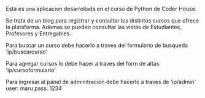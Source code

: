 Esta es una aplicacion desarrollada en el curso de Python de Coder House.

Se trata de un blog para registrar y consultar los distintos cursos que ofrece la plataforma. Ademas se pueden consultar las vistas de Estudiantes, 
Profesores y Entregables.

Para buscar un curso debe hacerlo a traves del formulario de busqueda 'ip/buscarcurso'

Para agregar cursos lo debe hacer a traves del form de altas 'ip/cursoformulario'

Para ingresar al panel de adminitracion debe hacerlo a traves de 'ip/admin'
user: maru
pass: 1234
